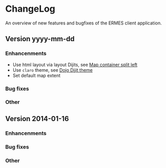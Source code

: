 # ChangeLog 
An overview of new features and bugfixes of the ERMES client application.

## Version yyyy-mm-dd

### Enhancenments
* Use html layout via layout Dijits, see [Map container split left](https://developers.arcgis.com/javascript/jssamples/layout_MapContainerSplitLeft.html)
* Use `claro` theme, see [Dojo Dijit theme](https://developers.arcgis.com/javascript/jshelp/intro_firstmap_amd.html)
* Set default map extent
### Bug fixes

### Other

## Version 2014-01-16

### Enhancenments

### Bug fixes

### Other






